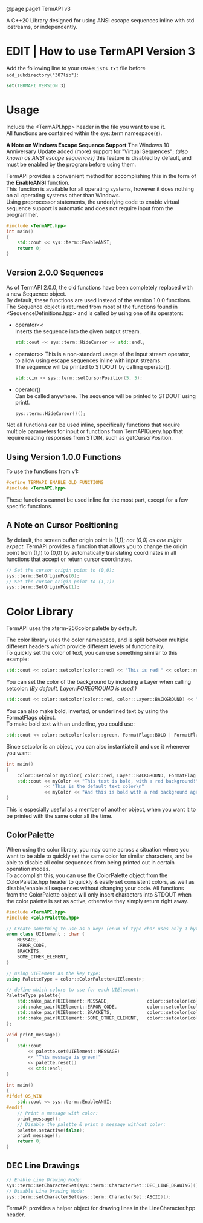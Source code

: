 @page page1 TermAPI v3

A C++20 Library designed for using ANSI escape sequences inline with std iostreams, or independently.

# EDIT | How to use TermAPI Version 3
Add the following line to your `CMakeLists.txt` file before `add_subdirectory("307lib")`:
```cmake
set(TERMAPI_VERSION 3)
```

# Usage
Include the \<TermAPI.hpp\> header in the file you want to use it.  
All functions are contained within the sys::term namespace(s).

__A Note on Windows Escape Sequence Support__ 
The Windows 10 Anniversary Update added (more) support for "Virtual Sequences"; _(also known as ANSI escape sequences)_ 
this feature is disabled by default, and must be enabled by the program before using them.

TermAPI provides a convenient method for accomplishing this in the form of the __EnableANSI__ function.  
This function is available for all operating systems, however it does nothing on all operating systems other than Windows.  
Using preprocessor statements, the underlying code to enable virtual sequence support is automatic and does not require input from the programmer.  
```cpp
#include <TermAPI.hpp>
int main()
{
	std::cout << sys::term::EnableANSI;
	return 0;
}
```


## Version 2.0.0 Sequences
As of TermAPI 2.0.0, the old functions have been completely replaced with a new Sequence object.  
By default, these functions are used instead of the version 1.0.0 functions.  
The Sequence object is returned from most of the functions found in \<SequenceDefinitions.hpp\> and is called by using one of its operators:  
- operator<<  
  Inserts the sequence into the given output stream.
  ```cpp
  std::cout << sys::term::HideCursor << std::endl;
  ```
- operator>>
  This is a non-standard usage of the input stream operator, to allow using escape sequences inline with input streams.  
  The sequence will be printed to STDOUT by calling operator().
  ```cpp
  std::cin >> sys::term::setCursorPosition(5, 5);
  ```
- operator()  
  Can be called anywhere. The sequence will be printed to STDOUT using printf.
  ```cpp
  sys::term::HideCursor()();
  ```
Not all functions can be used inline, specifically functions that require multiple parameters for input or functions from TermAPIQuery.hpp that require reading responses from STDIN, such as getCursorPosition.  
  
## Using Version 1.0.0 Functions
To use the functions from v1:
```cpp
#define TERMAPI_ENABLE_OLD_FUNCTIONS
#include <TermAPI.hpp>
```

These functions cannot be used inline for the most part, except for a few specific functions.

## A Note on Cursor Positioning
By default, the screen buffer origin point is (1,1); _not (0,0) as one might expect._
TermAPI provides a function that allows you to change the origin point from (1,1) to (0,0) by automatically translating coordinates in all functions that accept or return cursor coordinates.
```cpp
// Set the cursor origin point to (0,0):
sys::term::SetOriginPos(0);
// Set the cursor origin point to (1,1):
sys::term::SetOriginPos(1);
```

# Color Library
TermAPI uses the xterm-256color palette by default.  

The color library uses the color namespace, and is split between multiple different headers which provide different levels of functionality.  
To quickly set the color of text, you can use something similar to this example:
```cpp
std::cout << color::setcolor(color::red) << "This is red!" << color::reset() << '\n';
```
You can set the color of the background by including a Layer when calling setcolor: _(By default, Layer::FOREGROUND is used.)_
```cpp
std::cout << color::setcolor(color::red, color::Layer::BACKGROUND) << "My background is red!" << color::reset() << '\n';
```
You can also make bold, inverted, or underlined text by using the FormatFlags object.  
To make bold text with an underline, you could use:
```cpp
std::cout << color::setcolor(color::green, FormatFlag::BOLD | FormatFlag::UNDERLINE) << "This is bold!" << color::reset() << '\n';
```

Since setcolor is an object, you can also instantiate it and use it whenever you want:
```cpp
int main()
{
	color::setcolor myColor{ color::red, Layer::BACKGROUND, FormatFlag::BOLD };
	std::cout << myColor << "This text is bold, with a red background!" << color::reset() << '\n'
			  << "This is the default text color\n"
			  << myColor << "And this is bold with a red background again!" << color::reset() << '\n';
}
```
This is especially useful as a member of another object, when you want it to be printed with the same color all the time.  

## ColorPalette
When using the color library, you may come across a situation where you want to be able to quickly set the same color for similar characters, and be able to disable all color sequences from being printed out in certain operation modes.  
To accomplish this, you can use the ColorPalette object from the ColorPalette.hpp header to quickly & easily set consistent colors, as well as disable/enable all sequences without changing your code.
All functions from the ColorPalette object will only insert characters into STDOUT when the color palette is set as active, otherwise they simply return right away.

```cpp
#include <TermAPI.hpp>
#include <ColorPalette.hpp>

// Create something to use as a key: (enum of type char uses only 1 byte, so is very useful)
enum class UIElement : char {
	MESSAGE,
	ERROR_CODE,
	BRACKETS,
	SOME_OTHER_ELEMENT,
}

// using UIElement as the key type:
using PaletteType = color::ColorPalette<UIElement>;

// define which colors to use for each UIElement:
PaletteType palette{
	std::make_pair(UIElement::MESSAGE, 				color::setcolor(color::green)),
	std::make_pair(UIElement::ERROR_CODE, 			color::setcolor(color::intense_red)),
	std::make_pair(UIElement::BRACKETS, 			color::setcolor(color::white, color::Layer::FOREGROUND, color::FormatFlag::BOLD | color::FormatFlag::INVERT)),
	std::make_pair(UIElement::SOME_OTHER_ELEMENT, 	color::setcolor(color::orange)),
};

void print_message()
{
	std::cout 
		<< palette.set(UIElement::MESSAGE)
		<< "This message is green!"
		<< palette.reset() 
		<< std::endl;
}

int main()
{
#ifdef OS_WIN
	std::cout << sys::term::EnableANSI;
#endif
	// Print a message with color:
	print_message();
	// Disable the palette & print a message without color:
	palette.setActive(false);
	print_message();
	return 0;
}
```


## DEC Line Drawings
```cpp
// Enable Line Drawing Mode:
sys::term::setCharacterSet(sys::term::CharacterSet::DEC_LINE_DRAWING)();
// Disable Line Drawing Mode:
sys::term::setCharacterSet(sys::term::CharacterSet::ASCII)();
```
TermAPI provides a helper object for drawing lines in the LineCharacter.hpp header.  
